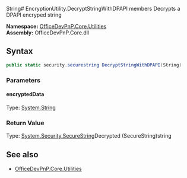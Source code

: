 String# EncryptionUtility.DecryptStringWithDPAPI members
Decrypts a DPAPI encryped string  

**Namespace:** [OfficeDevPnP.Core.Utilities](OfficeDevPnP.Core.Utilities.md)  
**Assembly:** OfficeDevPnP.Core.dll  
## Syntax
```C#
public static security.securestring DecryptStringWithDPAPI(String)
```
### Parameters
#### encryptedData
Type: [System.String](System.String.md) 
#### 
### Return Value
Type: [System.Security.SecureString](System.Security.SecureString.md)Decrypted (SecureString)string
## See also
- [OfficeDevPnP.Core.Utilities](OfficeDevPnP.Core.Utilities.md)
